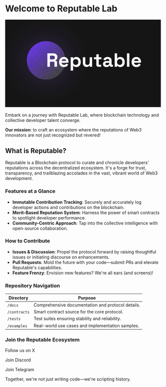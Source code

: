 # Welcome to Reputable Lab 

![Reputable Protocol Logo](/assets/reputable_logo.png)

Embark on a journey with Reputable Lab, where blockchain technology and collective developer talent converge. 

**Our mission**: to craft an ecosystem where the reputations of Web3 innovators are not just recognized but revered!

## What is Reputable?

Reputable is a Blockchain protocol to curate and chronicle developers' reputations across the decentralized ecosystem. It's a forge for trust, transparency, and trailblazing accolades in the vast, vibrant world of Web3 development.

### Features at a Glance

- **Immutable Contribution Tracking**: Securely and accurately log developer actions and contributions on the blockchain.
- **Merit-Based Reputation System**: Harness the power of smart contracts to spotlight developer performance.
- **Community-Centric Approach**: Tap into the collective intelligence with open-source collaboration.


### How to Contribute

- **Issues & Discussion**: Propel the protocol forward by raising thoughtful issues or initiating discourse on enhancements.
- **Pull Requests**: Mold the future with your code—submit PRs and elevate Reputable's capabilities.
- **Feature Frenzy**: Envision new features? We're all ears (and screens)!

### Repository Navigation

| Directory         | Purpose                                                         |
|-------------------|-----------------------------------------------------------------|
| `/docs`           | Comprehensive documentation and protocol details.               |
| `/contracts`      | Smart contract source for the core protocol.                    |
| `/tests`          | Test suites ensuring stability and reliability.                 |
| `/examples`       | Real-world use cases and implementation samples.                |

### Join the Reputable Ecosystem

Follow us on X

Join Discord

Join Telegram

Together, we're not just writing code—we're scripting history.
